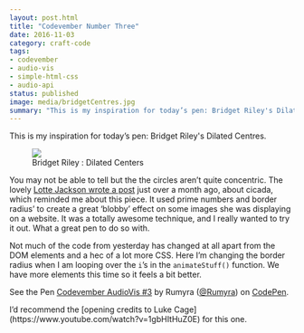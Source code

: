 ```yaml
---
layout: post.html
title: "Codevember Number Three"
date: 2016-11-03
category: craft-code
tags:
- codevember
- audio-vis
- simple-html-css
- audio-api
status: published
image: media/bridgetCentres.jpg
summary: "This is my inspiration for today’s pen: Bridget Riley's Dilated Centres."
---
```


This is my inspiration for today’s pen: Bridget Riley's Dilated Centres.

<figure>
  <img src="/media/bridgetCentres.jpg" />
  <figcaption>Bridget Riley : Dilated Centers</figcaption>
</figure>

You may not be able to tell but the the circles aren’t quite concentric. The lovely [Lotte Jackson wrote a post](http://www.lottejackson.com/learning/nth-child-cicada-principle) just over a month ago, about cicada, which reminded me about this piece. It used prime numbers and border radius’ to create a great ‘blobby’ effect on some images she was displaying on a website. It was a totally awesome technique, and I really wanted to try it out. What a great pen to do so with.

Not much of the code from yesterday has changed at all apart from the DOM elements and a hec of a lot more CSS. Here I’m changing the border radius when I am looping over the `i`’s in the `animateStuff()` function. We have more elements this time so it feels a bit better.

<p data-height="300" data-theme-id="1345" data-slug-hash="BQayWP" data-default-tab="js,result" data-user="Rumyra" data-embed-version="2" data-pen-title="Codevember AudioVis #3" class="codepen">See the Pen <a href="https://codepen.io/Rumyra/pen/BQayWP/">Codevember AudioVis #3</a> by Rumyra (<a href="http://codepen.io/Rumyra">@Rumyra</a>) on <a href="http://codepen.io">CodePen</a>.</p>
<script async src="https://production-assets.codepen.io/assets/embed/ei.js"></script>
I’d recommend the [opening credits to Luke Cage](https://www.youtube.com/watch?v=1gbHItHuZ0E) for this one.
